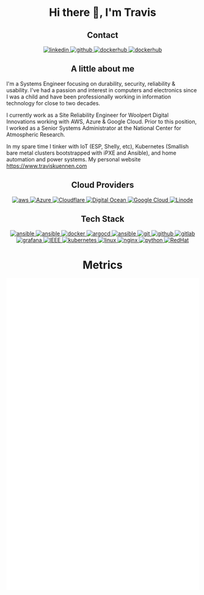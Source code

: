 <h1 align="center">Hi there 👋, I'm Travis</h1>

<h2 align="center">Contact</h2>

<section class="container">													
<p align="center">
	<a href="https://www.linkedin.com/in/traviskuennen" target="_blank">
		<img src="https://assets.traviskuennen.com/logos/linkedin-tile.svg" alt="linkedin" width="auto" height="60"/>
	</a>
	<a href="https://github.com/tkuennen" target="_blank">
		<img src="https://assets.traviskuennen.com/logos/github-tile.svg" alt="github" width="auto" height="60"/>
	</a>
	<a href="https://gitlab/tkuennen" target="_blank">
		<img src="https://assets.traviskuennen.com/logos/gitlab-tile.svg" alt="dockerhub" width="auto" height="60"/>
	</a>
	<a href="https://hub.docker.com/u/tkuennen" target="_blank">
		<img src="https://assets.traviskuennen.com/logos/docker-tile.svg" alt="dockerhub" width="auto" height="60"/>
	</a>
</p>
</section>

<h2 align="center">A little about me</h2>

I'm a Systems Engineer focusing on durability, security, reliability & usability. I've had a passion and interest in computers and electronics since I was a child and have been professionally working in information technology for close to two decades.

I currently work as a Site Reliability Engineer for Woolpert Digital Innovations working with AWS, Azure & Google Cloud. Prior to this position, I worked as a Senior Systems Administrator at the National Center for Atmospheric Research.
		  
In my spare time I tinker with IoT (ESP, Shelly, etc), Kubernetes (Smallish bare metal clusters bootstrapped with iPXE and Ansible), and home automation and power systems. My personal website https://www.traviskuennen.com

<h2 align="center">Cloud Providers</h2>
<p align="center">
	<a href="https://aws.amazon.com/" target="_blank">
		<img src="https://assets.traviskuennen.com/logos/amazon_aws-icon.svg" alt="aws" width="40" height="40"/>
	</a>	
	<a href="https://azure.microsoft.com/" target="_blank">
		<img src="https://assets.traviskuennen.com/logos/microsoft_azure-icon.svg" alt="Azure" width="40" height="40"/>
	</a>
        <a href="https://cloudflare.com" target="_blank">
		<img src="https://assets.traviskuennen.com/logos/cloudflare-icon.svg" alt="Cloudflare" width="40" height="40"/>
	</a>
	<a href="https://www.digitalocean.com/" target="_blank">
		<img src="https://assets.traviskuennen.com/logos/digitalocean-icon.svg" alt="Digital Ocean" width="40" height="40"/>
	</a>
	<a href="https://cloud.google.com" target="_blank">
		<img src="https://assets.traviskuennen.com/logos/google_cloud-icon.svg" alt="Google Cloud" width="40" height="40"/>
	</a>
	<a href="https://www.linode.com/" target="_blank">
		<img src="https://assets.traviskuennen.com/logos/linode-icon.svg" alt="Linode" width="40" height="40"/>
	</a>
</p>		
  
<h2 align="center">Tech Stack</h2>
  
<p align="center">
	<a href="https://www.ansible.com/" target="_blank">
		<img src="https://assets.traviskuennen.com/logos/ansible-icon.svg" alt="ansible" width="40" height="40"/>
	</a>
	<a href="https://www.apache.org/" target="_blank">
		<img src="https://assets.traviskuennen.com/logos/apache-icon.svg" alt="ansible" width="40" height="40"/>
	</a>
	<a href="https://www.docker.com/" target="_blank">
		<img src="https://assets.traviskuennen.com/logos/docker-icon.svg" alt="docker" width="40" height="40"/>
	</a>
	<a href="https://github.com/argoproj/argo-cd" target="_blank">
		<img src="https://assets.traviskuennen.com/logos/argoprojio-icon.svg" alt="argocd" width="40" height="40"/>
	</a>  
	<a href="https://www.gnu.org/software/bash/" target="_blank">
		<img src="https://assets.traviskuennen.com/logos/gnu_bash-icon.svg" alt="ansible" width="40" height="40"/>
	</a>
	<a href="https://git-scm.com/" target="_blank">
		<img src="https://assets.traviskuennen.com/logos/git-scm-icon.svg" alt="git" width="40" height="40"/>
	</a>
	<a href="https://github.com/" target="_blank">
		<img src="https://assets.traviskuennen.com/logos/github-icon.svg" alt="github" width="40" height="40"/>
	</a>
	<a href="https://gitlab.com/tkuennen" target="_blank">
		<img src="https://assets.traviskuennen.com/logos/gitlab-icon.svg" alt="gitlab" width="40" height="40"/>
	</a>
	<a href="https://grafana.com" target="_blank">
		<img src="https://assets.traviskuennen.com/logos/grafana-icon.svg" alt="grafana" width="40" height="40"/>
	</a>
	<a href="https://www.ieee.org" target="_blank">
		<img src="https://assets.traviskuennen.com/logos/ieee-icon.svg" alt="IEEE" width="40" height="40"/>
	</a>
	<a href="https://kubernetes.io" target="_blank">
		<img src="https://assets.traviskuennen.com/logos/kubernetes-icon.svg" alt="kubernetes" width="40" height="40"/>
	</a>
	<a href="https://www.linux.org/" target="_blank">
		<img src="https://assets.traviskuennen.com/logos/linux-icon.svg" alt="linux" width="40" height="40"/>
	</a>
	<a href="https://www.nginx.com/" target="_blank">
		<img src="https://assets.traviskuennen.com/logos/nginx-icon.svg" alt="nginx" width="40" height="40"/>
	</a>
  	<a href="https://www.python.org/" target="_blank">
		<img src="https://assets.traviskuennen.com/logos/python-icon.svg" alt="python" width="40" height="40"/>
	</a>	
	<a href="https://www.redhat.com/" target="_blank">
		<img src="https://assets.traviskuennen.com/logos/redhat-icon.svg" alt="RedHat" width="40" height="40"/>  
	</a>
</p>		

<h1 align="center">Metrics</h1>
		
<section class="container">
    <a href="github.com/tkuennen">
    <img class="center-block" src="https://github.com/tkuennen/tkuennen/blob/main/github-metrics.svg" ;"/>
    </a>													
</section>
